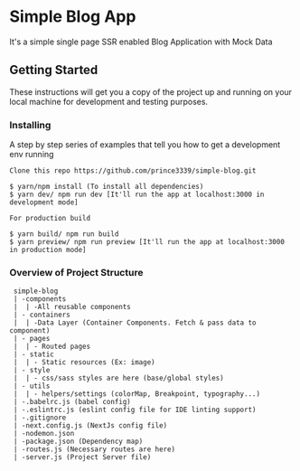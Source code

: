 # Simple Blog App

It's a simple single page SSR enabled Blog Application with Mock Data

## Getting Started

These instructions will get you a copy of the project up and running on your local machine for development and testing purposes.

### Installing

A step by step series of examples that tell you how to get a development env running

```
Clone this repo https://github.com/prince3339/simple-blog.git

$ yarn/npm install (To install all dependencies)
$ yarn dev/ npm run dev [It'll run the app at localhost:3000 in development mode]

For production build

$ yarn build/ npm run build
$ yarn preview/ npm run preview [It'll run the app at localhost:3000 in production mode]
```

### Overview of Project Structure

```
 simple-blog
 | -components
 |  | -All reusable components
 | - containers
 |  | -Data Layer (Container Components. Fetch & pass data to component)
 | - pages
 |  | - Routed pages
 | - static
 |  | - Static resources (Ex: image)
 | - style
 |  | - css/sass styles are here (base/global styles)
 | - utils
 |  | - helpers/settings (colorMap, Breakpoint, typography...)
 | -.babelrc.js (babel config)
 | -.eslintrc.js (eslint config file for IDE linting support)
 | -.gitignore
 | -next.config.js (NextJs config file)
 | -nodemon.json
 | -package.json (Dependency map)
 | -routes.js (Necessary routes are here)
 | -server.js (Project Server file)
```

